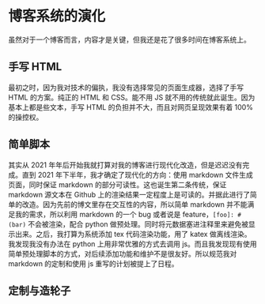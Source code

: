 # 博客系统的演化

虽然对于一个博客而言，内容才是关键，但我还是花了很多时间在博客系统上。

## 手写 HTML

最初之时，因为我对技术的偏执，我没有选择常见的页面生成器，选择了手写 HTML 的方案。纯正的 HTML 和 CSS。能不用 JS 就不用的传统就此诞生。因为基本上都是些文本，手写 HTML 的负担并不大，而且对网页呈现效果有着 100% 的操控权。

## 简单脚本

其实从 2021 年年后开始我就打算对我的博客进行现代化改造，但是迟迟没有完成。直到 2021 年下半年，我才确定了现代化的方向：使用 markdown 文件生成页面，同时保证 markdown 的部分可读性。这也诞生第二条传统，保证 markdown 源文本在 Github 上的渲染结果一定程度上是可读的。并据此进行了简单的改造。因为先前的博文里存在交互性的内容，所以简单 markdown 并不能满足我的需求，所以利用 markdown 的一个 bug 或者说是 feature，`[foo]: #(bar)` 不会被渲染，配合 python 做预处理。同时将元数据塞进注释里来避免被显示出来。之后，我打算为系统添加 tex 代码渲染功能，用了 katex 做离线渲染。我发现我没有办法在 python 上用非常优雅的方式去调用 js。而且我发现现有使用简单预处理脚本的方式，对后续添加功能和维护不是很友好。所以规范我对 markdown 的定制和使用 js 重写的计划被提上了日程。

## 定制与造轮子
